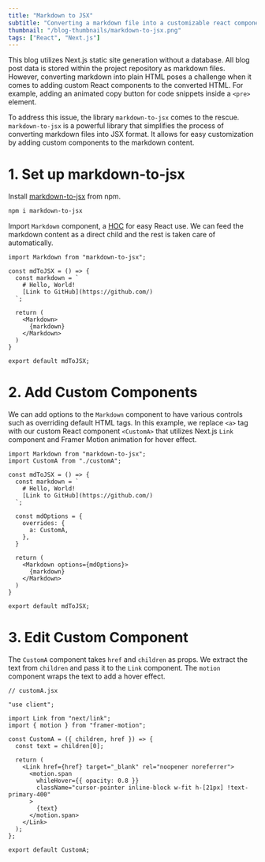 ```yaml
---
title: "Markdown to JSX"
subtitle: "Converting a markdown file into a customizable react component"
thumbnail: "/blog-thumbnails/markdown-to-jsx.png"
tags: ["React", "Next.js"]
---
```


This blog utilizes Next.js static site generation without a database. All blog post data is stored within the project repository as markdown files. However, converting markdown into plain HTML poses a challenge when it comes to adding custom React components to the converted HTML. For example, adding an animated copy button for code snippets inside a `<pre>` element.

To address this issue, the library `markdown-to-jsx` comes to the rescue. `markdown-to-jsx` is a powerful library that simplifies the process of converting markdown files into JSX format. It allows for easy customization by adding custom components to the markdown content.

# 1. Set up markdown-to-jsx

Install [markdown-to-jsx](https://www.npmjs.com/package/markdown-to-jsx) from npm.

```zsh
npm i markdown-to-jsx
```

Import `Markdown` component, a [HOC](https://legacy.reactjs.org/docs/higher-order-components.html) for easy React use. We can feed the markdown content as a direct child and the rest is taken care of automatically.

```JSX
import Markdown from "markdown-to-jsx";

const mdToJSX = () => {
  const markdown = `
    # Hello, World!
    [Link to GitHub](https://github.com/)
  `;

  return (
    <Markdown>
      {markdown}
    </Markdown>
  )
}

export default mdToJSX;
```

# 2. Add Custom Components

We can add options to the `Markdown` component to have various controls such as overriding default HTML tags. In this example, we replace `<a>` tag with our custom React component `<CustomA>` that utilizes Next.js `Link` component and Framer Motion animation for hover effect.

```JSX
import Markdown from "markdown-to-jsx";
import CustomA from "./customA";

const mdToJSX = () => {
  const markdown = `
    # Hello, World!
    [Link to GitHub](https://github.com/)
  `;

  const mdOptions = {
    overrides: {
      a: CustomA,
    },
  }

  return (
    <Markdown options={mdOptions}>
      {markdown}
    </Markdown>
  )
}

export default mdToJSX;

```

# 3. Edit Custom Component

The `CustomA` component takes `href` and `children` as props. We extract the text from `children` and pass it to the `Link` component. The `motion` component wraps the text to add a hover effect.

```JSX
// customA.jsx

"use client";

import Link from "next/link";
import { motion } from "framer-motion";

const CustomA = ({ children, href }) => {
  const text = children[0];

  return (
    <Link href={href} target="_blank" rel="noopener noreferrer">
      <motion.span
        whileHover={{ opacity: 0.8 }}
        className="cursor-pointer inline-block w-fit h-[21px] !text-primary-400"
      >
        {text}
      </motion.span>
    </Link>
  );
};

export default CustomA;
```

